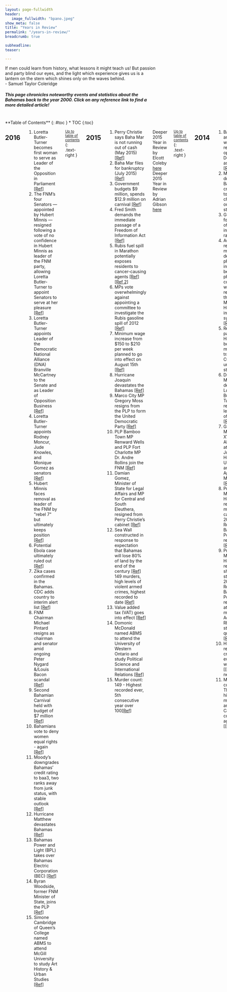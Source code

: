 ```yaml
---
layout: page-fullwidth
header:
   image_fullwidth: "bpano.jpeg"
show_meta: false
title: "Years in Review"
permalink: "/years-in-review/"
breadcrumb: true

subheadline: 
teaser:

---
```

>
If men could learn from history, what lessons it might teach us! But passion and party blind our eyes, and the light which experience gives us is a lantern on the stern which shines only on the waves behind.
<br/>- Samuel Taylor Coleridge

<h5>This page chronicles noteworthy events and statistics about the Bahamas back to the year 2000. Click on any reference link to find a more detailed article!</h5>
<br/>
<div class="row">
<div class="medium-4 medium-push-8 columns" markdown="1">
<div class="panel radius" markdown="1">
**Table of Contents**
{: #toc }
*  TOC
{:toc}
</div>
</div><!-- /.medium-4.columns -->

<div class="medium-8 medium-pull-4 columns" markdown="1">

## 2016

1. Loretta Butler-Turner becomes first woman to serve as Leader of the Opposition in Parliament [[Ref]][79]
2. The FNM’s four Senators — appointed by Hubert Minnis — resigned following a vote of no confidence in Hubert Minnis as leader of the FNM party, allowing Loretta Butler-Turner to appoint Senators to serve at her pleasure [[Ref]][79]
3. Loretta Butler-Turner appoints Leader of the Democratic National Alliance (DNA) Branville McCartney to the Senate and as Leader of Opposition Business [[Ref]][79]
4. Loretta Butler-Turner appoints Rodney Moncur, Jude Knowles, and Monique Gomez as senators [[Ref]][79]
5. Hubert Minnis faces removal as leader of the FNM by "rebel 7" but ultimately keeps position [[Ref]][78]
6. Potential Ebola case ultimately ruled out [[Ref]][1]
7. Zika cases confirmed in the Bahamas. CDC adds country to interim alert list [[Ref]][2]
8. FNM Chairman Michael Pintard resigns as chairman and senator amid ongoing Peter Nygard &/Louis Bacon scandal [[Ref]][3]
9. Second Bahamian Carnival held with budget of $7 million [[Ref]][4]
10. Bahamians vote to deny women equal rights - again [[Ref]][5]
11. Moody’s downgrades Bahamas’ credit rating to baa3, two ranks away from junk status, with stable outlook [[Ref]][6]
12. Hurricane Matthew devastates Bahamas [[Ref]][62]
13. Bahamas Power and Light (BPL) takes over Bahamas Electric Corporation (BEC) [[Ref]][63]
14. Byran Woodside, former FNM Minister of State, joins the PLP [[Ref]][64]
15. Simone Cambridge of Queen’s College named ABMS to attend McGill University to study Art History & Urban Studies [[Ref]][35]

<small markdown="1">[Up to table of contents](#toc)</small>
{: .text-right }

## 2015

1. Perry Christie says Baha Mar is not running out of cash (May 2015) [[Ref]][7]
2. Baha Mar files for bankruptcy (July 2015) [[Ref]][8]
3. Government budgets $9 million, spends $12.9 million on carnival [[Ref]][9]
4. Fred Smith demands the immediate passage of a Freedom of Information Act [[Ref]][55]
5. Rubis fuel spill in Marathon potentially exposes residents to cancer-causing agents [[Ref]][65] [[Ref 2]][66]
6. MPs vote overwhelmingly against appointing a committee to investigate the Rubis gasoline spill of 2012 [[Ref]][67]
7. Minimum wage increase from $150 to $210 per week planned to go into effect on August 15th [[Ref]][68]
8. Hurricane Joaquin devastates the Bahamas [[Ref]][69]
9. Marco City MP Gregory Moss resigns from the PLP to form the United Democratic Party [[Ref]][52]
10. PLP Bamboo Town MP Renward Wells and PLP Fort Charlotte MP Dr. Andre Rollins join the FNM [[Ref]][56]
11. Damian Gomez, Minister of State for Legal Affairs and MP for Central and South Eleuthera, resigned from Perry Christie’s cabinet [[Ref]][53]
12. Sea Wall constructed in response to expectation that Bahamas will lose 80% of land by the end of the century [[Ref]][54]
149 murders, high levels of violent armed crimes, highest recorded to date [[Ref]][1]
13. Value added tax (VAT) goes into effect [[Ref]][70]
14. Domonic McDonald named ABMS to attend the University of Western Ontario and study Political Science and International Relations [[Ref]][35]
15. Murder count: 149 - Highest recorded ever, 5th consecutive year over 100[[Ref]][10]

Deeper 2015 Year in Review by Elcott Coleby [here][57]
Deeper 2015 Year in Review by Adrian Gibson [here][58]

<small markdown="1">[Up to table of contents](#toc)</small>
{: .text-right }

## 2014

1. Baha Mar announces it will not be ready to open in December as planned [[Ref]][8]
2. Moody’s downgrades Bahamas’ credit rating to baa2 and changes outlook to stable [[Ref]][6]
3. Groups unite for freedom of information rally [[Ref]][11]
4. Audit reveals $10 million deficit in pharmacy inventory between the physical count and what was reflected on the Princess Margaret Hospital information systems [[Ref]][12]
5. Resolution passes in House to borrow $16.1 million to transition COB to university status [[Ref]][12]
6. Dr. Hubert Minnis defeats Loretta Butler-Turner to retain leadership of the FNM [[Ref]][71]
7. Gabrielle Moss from XYZ named ABMS to attend Johns Hopkins University and study Applied Mathematics [[Ref]][35]
8. Princess Margaret Hospital reports 40 more rape cases in 2013 than Royal Bahamas Police Force reports. [[Ref]][13]
9. Princess Margaret Hospital reports 519 shot or stabbed in 2013 while Royal Bahamas Police Force reports 10 attempted murders. Accuracy of RBPF statistics questioned. [[Ref]][14]
10. Highest recorded crime rate ever - last was 2013 [[Ref needed]][#]
12. Murder count: 122 - Third highest murder rate among 13 Caribbean countries again [[Ref]][15] [[Ref2]][51]

<small markdown="1">[Up to table of contents](#toc)</small>
{: .text-right }

## 2013

1. Referendum to legalize gambling and establish national lottery defeated after at least $1.5 million spent on advertising for a yes vote [[Ref]][16]
* Why referendums are a terrible way to do anything* [[Ref]][73]
3. Final stage of airport reconstruction completed [[Ref]][28]
4. Perry Christie refuses to answer whether Lyford Cay billionaire, Peter Nygard, donated money to the PLP, Peter states he has [[Ref]][17]
5. Several PLP MPs filmed at private meeting with Peter Nygard [[Ref]][18]
6. The Royal Bahamas Defense Force refuses to investigate claims that one of its officers raped and impregnated a 24 year old Cuban woman while at the Carmichael Road Detention Center. They had just completed an investigation into claims its officers beat male Cuban detainees. [[Ref]][19]
7. Value Added Tax discussed for implementation in 2014 [[Ref]][20]
8. Shannon Butler from Queen’s College named ABMS to attend St. Andrew’s University and study Medicine [[Ref]][35]
11. Highest recorded crime rate ever - last was 2012 [[Ref needed]][#]
12. Murder count: 119 - Third highest murder rate among 13 Caribbean countries[[Ref]][15]

Deeper 2013 Year in Review by Bahama Pundit [here][60]

<small markdown="1">[Up to table of contents](#toc)</small>
{: .text-right }

## 2012 - Election Year

1. PLP wins election in landslide with 29/38 seats, the same number of seats they won in the 2002 election [[Ref]][21]
2. Hubert Ingraham resigns as FNM party leader and as MP [[Ref]][22]
3. Dr. Hubert Minnis wins unopposed to be new FNM party leader [[Ref]][23]
4. Limited overseas voting becomes available [[Ref]][24]
5. National debt stands at $5 billion - 50% of GDP. [[Ref]][72]
6. Unemployment nationwide is 15.9% [[Ref]][73]
7. Moody’s downgrades Bahamas’ credit rating to baa1 with negative outlook [[Ref]][6]
8. Hurricane Sandy devastates the Bahamas. [[Ref]][74]
9. Rubis gasoline spill of 2012 (*info on this spill) [[Ref needed]][#]
10. Theophilus Moss from St. Augustine’s College named ABMS to attend Johns Hopkins University and study Mechanical Engineering [[Ref]][35]
11. Highest recorded crime rate ever - last was 2011 [[Ref needed]][#]
12. Murder count: 111 - First decrease since 2008, second consecutive year over 100, 26% unsolved by the end of the year [[Ref]][25]
13. 97 rapes recorded across the Bahamas - 12 (additional) attempted, and 167 (additional) statutory [[Ref]][25]

Deeper 2012 Year in Review by Bahamas B2B [here][59]

<small markdown="1">[Up to table of contents](#toc)</small>
{: .text-right }

## 2011

1. BTC privatization finalized with sale of 51% of shares to Cable & Wireless Communications (CWC) [[Ref]][30]
2. Branville McCartney resigns from the FNM and forms the DNA [[Ref]][26]
3. New sport stadium to be constructed via financial assistance from the Chinese government will be top-knotch sporting facility [[Ref]][27]
4. Moody’s revises Bahamas outlook from stable to negative [[Ref]][6]
5. First stage of airport reconstruction completed [[Ref]][28]
6. Hurricane Irene devastates Bahamas [[Ref]][75]
7. Jamia Moss from St. Augustine’s College named ABMS to attend the College of St. Benedict and study Biochemistry and Spanish [[Ref]][35]
8. Highest recorded crime rate ever - last was 2010 [[Ref needed]][#]
9. Murder count: 127 - Highest recorded to date and ~50% were unsolved by the end of the year [[Ref]][29]
10. 107 rapes recorded across the Bahamas - 84 on New Providence, 28 (additional) attempted, and 179 (additional) statutory rapes  [[Ref]][29]

<small markdown="1">[Up to table of contents](#toc)</small>
{: .text-right }

## 2010

1. Clifford Bowe named ABMS to attend Georgia Institute of Technology [[Ref]][35]
2. Highest recorded crime rate ever - last was 2009 [[Ref needed]][#]
3. Murder count: 94 - Highest recorded to date and 5th highest among 15 caribbean countries at that time [[Ref]][29]
4. 54 rapes recorded on New Providence [[Ref]][1]

<small markdown="1">[Up to table of contents](#toc)</small>
{: .text-right }

## 2009

1. Marital rape bill put forward by FNM but withdrawn due to public criticism [[Ref needed]][36]
2. New Providence Road Improvement Project begins with a budget of $60 million and a timeline of 33.5 months. 
* It would be completed after 48 months at over $240 million, four times the original amount [[Ref]][37]
3. Jenna Chaplin named ABMS to attend University of The Pacific and study Fine Arts and Psychology [[Ref]][35]
4. Highest recorded crime rate ever - last was 2008 [[Ref needed]][#]
5. Murder count: 87 - Highest recorded to date [[Ref]][40]

<small markdown="1">[Up to table of contents](#toc)</small>
{: .text-right }

## 2008

1. The 2008 global financial crisis begins which will drastically affect nearly every country on Earth - potentially the worst financial crisis since the Great Depression[[Ref]][41]
2. Hurricane Hanna devastates the Bahamas. [[Ref]][75]
3. Genymphas Higgs named ABMS to attend Drexel University and study Biomedical Engineering [[Ref]][35]
4. Highest recorded crime rate ever - last was 2007 [[Ref needed]][#]
5. Murder count: 72 [[Ref]][40]

<small markdown="1">[Up to table of contents](#toc)</small>
{: .text-right }

## 2007 - Election Year

1. FNM wins election and inherits ~$8 million in budget surplus - which will turn into a $600 million deficit by 2012 [[Ref]][42] [[Ref 2]][76]
2. Plans for Baha Mar announced [[Ref]][8]
3. Lisa Rodgers from St. Andrews named ABMS to attend Brown University and study Education [[Ref]][35]
4. Highest recorded crime rate ever - last was 2006 [[Ref needed]][#]
5. Murder count: 78 - Highest recorded to date [[Ref]][40]

<small markdown="1">[Up to table of contents](#toc)</small>
{: .text-right }

## 2006

1. Kyle Chea named ABMS to attend Vassar College to study Medicine and Foreign Languages [[Ref]][35]
2. Highest crime rate ever! [[Ref needed]][#]
3. Murder count: 60 [[Ref]][40]

<small markdown="1">[Up to table of contents](#toc)</small>
{: .text-right }

## 2005

1. Hurricane Katrina and Wilma devastates the Bahamas. [[Ref]][1]
2. Andrea Culmer named ABMS to attend McGill University to study Chemistry / Medicine [[Ref]][35]
3. Highest recorded crime rate ever - last was 2004 [[Ref needed]][#]
4. Murder count: 50 [[Ref]][40]

<small markdown="1">[Up to table of contents](#toc)</small>
{: .text-right }

## 2004

1. Hurricane Frances and Hurricane Jeanne [[Ref]][45]
2. Sharelle Ferguson named ABMS to attend Harvard University and study Social Studies [[Ref]][35]
3. Highest recorded crime rate ever - last was 2002 [[Ref needed]][#]
4. Murder count: 44 [[Ref]][40]

<small markdown="1">[Up to table of contents](#toc)</small>
{: .text-right }

## 2003

1. Moody’s changes Bahamas’ A3 rating outlook from positive to stable [[Ref]][6]
2. Sebastian Hutchinson named ABMS to attend the University of Pennsylvania and study Finance and Accounting [[Ref]][35]
3. Murder count: 50 [[Ref]][40]

<small markdown="1">[Up to table of contents](#toc)</small>
{: .text-right }

## 2002 - Election Year

1. The PLP wins the election in a landslide, defeating the governing FNM [[Ref]][47]
2. Bahamians vote to deny women equal rights [[Ref]][46]
3. Moody’s changes Bahamas’ A3 rating outlook from stable to positive [[Ref]][2]
4. Dr. Peter Blair from St. Andrew’s named ABMS to attend Duke University and study Physics and Mathematics [[Ref]][35]
5. Highest recorded crime rate ever! [[Ref needed]][#]
6. Murder count: 52 [[Ref]][40]

Deeper 2002 Year in Review [here][61]

<small markdown="1">[Up to table of contents](#toc)</small>
{: .text-right }

## 2001

1. The September 11 terrorist attack occurs and consequent measures increase the difficulty of traveling to the US [[Ref]][48]
2. Moody’s changes Bahamas’ A3 rating outlook from positive to stable [[Ref]][6]
3. Hurricane Michelle hits the Bahamas [[Ref]][77]
4. Murder count: 43 [[Ref]][40]

<small markdown="1">[Up to table of contents](#toc)</small>
{: .text-right }

##  2000

1. Ricardo Davis named All Bahamas Merit Scholar (ABMS) to attend Queen’s University and study Biochemistry [[Ref]][35]
2. Murder count: 73 [[Ref]][40]

<small markdown="1">[Up to table of contents](#toc)</small>
{: .text-right }

### Acronyms

FNM: Free National Movement
<br/>PLP: Political Liberal Party
<br/>MP: Memeber of Parliament
<br/>BPL: Bahamas Power & Light
<br/>BEC: Bahamas Electrical Corporation
<br/>BTC: Bahamas Telecommunications Company
<br/>CDC: Centers for Disease Control and Prevention

<small markdown="1">[Up to table of contents](#toc)</small>
{: .text-right }

</div><!-- /.medium-8.columns -->
</div><!-- /.row -->

<!-- 2016 -->
[1]: http://www.jamaicaobserver.com/news/Ebola-scare-after-patient-returns-to-Bahamas-from-South-Africa
[2]: http://www.tribune242.com/news/2016/aug/10/breaking-news-first-zika-case-confirmed-bahamas/
[3]: http://www.bahamaslocal.com/newsitem/148274/Michael_Pintard_resigns.html
[4]: http://www.thenassauguardian.com/news/64065-pm-defends-carnival-spending
[5]: http://en.wikipedia.org/wiki/Bahamian_constitutional_referendum,_2016
[62]: http://www.cbsnews.com/news/hurricane-matthew-tears-through-the-bahamas/
[63]: http://www.tribune242.com/news/2016/oct/31/insight-bpl-and-bec-siamese-twins-electric-power/
[64]: http://www.bahamaslocal.com/newsitem/144040/Former_FNM_Minister_joins_the_PLP.html
[78]: http://www.tribune242.com/news/2016/dec/07/breaking-news-hubert-minnis-removed-leader-opposit/
[79]: http://www.thebahamasweekly.com/publish/bahamas_social_political_gender_activist_human%20rights/Disappointment_in_Butler-Turner_s_Senate_Appointments51819.shtml

<!-- 2015 -->
[6]: https://www.moodys.com/credit-ratings/Bahamas-Government-of-credit-rating-600010326
[7]: http://www.bahamaslocal.com/newsitem/126092/PM_Baha_Mar_not_running_out_of_cash.html
[8]: http://www.hotelnewsnow.com/Articles/27571/Tracking-Baha-Mars-development-trek
[9]: http://www.bahamaslocal.com/newsitem/131596/Junkanoo_carnival_and_how_we_define_success.html
[10]: http://www.osac.gov/pages/ContentReportDetails.aspx?cid=19192
[52]: http://www.bahamaslocal.com/newsitem/139917/Moss_forms_the_United_Democratic_Party.html
[53]: http://www.bahamaslocal.com/newsitem/141562/Leaving_Perry_Christie.html
[54]: http://www.juancole.com/2015/05/bahamas-century-climate.html
[55]: http://www.bahamaslocal.com/newsitem/124769/Smith_demands_FOIA_right_now.html
[56]: http://www.bahamaslocal.com/newsitem/138460/Wells_and_Rollins_join_the_FNM.html
[65]: http://www.bahamaslocal.com/newsitem/124538/Cash_Rubis_teachable_moment_could_ruin_peoples_lives.html
[67]: http://www.bahamaslocal.com/newsitem/124994/MPs_reject_bid_for_Rubis_leak_probe.html
[68]: http://www.bahamaslocal.com/newsitem/130994/Minimum_wage_increase_set_for_Aug_15.html
[69]: http://weather.com/safety/hurricane/news/hurricane-joaquin-bahamas-impacts
[70]: http://www.tribune242.com/news/2015/jul/16/bahamas-only-now-seeing-real-vat-effect/

<!-- 2014 -->
[11]: http://www.bahamaslocal.com/newsitem/100442/Groups_to_unite_for_Freedom_of_Information_rally.html
[12]: http://www.tribune242.com/news/2014/oct/08/lightbourn-quizzes-govt-10m-missing-drugs/
[13]: http://www.tribune242.com/news/2014/feb/06/hospital-reports-show-40-more-rapes-police-statist/
[14]: http://www.tribune242.com/news/2014/feb/06/police-crime-figures-doubt/
[15]: http://www.osac.gov/pages/ContentReportDetails.aspx?cid=17138
[71]: http://www.tribune242.com/news/2014/nov/21/fnm-convention-dr-hubert-minnis-wins-party-leaders/

<!-- 2013 -->
[16]: http://en.wikipedia.org/wiki/Bahamian_gambling_referendum,_2013
[17]: http://www.tribune242.com/news/2013/jul/18/christie-i-cant-reveal-who-donated-to-election/ 
[18]: http://www.tribune242.com/news/2013/jul/15/government-silent-over-nygard-questions/
[19]: http://www.tribune242.com/news/2013/sep/04/defence-force-wont-investigate-cuban-womans-rape-c/
[20]: http://www.thenassauguardian.com/index.php?option=com_content&id=39262:a-look-at-the-proposed-vat-system&Itemid=86

<!-- 2012 -->
[21]: http://en.wikipedia.org/wiki/Bahamian_general_election,_2012
[22]: http://www.paradisebahamas.com/articles.php?cmd=view&id=119
[23]: http://www.bahamaslocal.com/newsitem/50249/NEW_FNM_Leader__HON_DR_Hubert_A_Minnis.html
[24]: http://www.bahamaslocal.com/newsitem/41991/Overseas_Voter_Registration_Now_Open.html
[25]: https://www.osac.gov/pages/ContentReportDetails.aspx?cid=13516
[72]: http://www.tribune242.com/news/2012/may/31/national-debt-to-exceed-5bn-by-mid-2013/
[73]: http://jonesbahamas.com/unemployment-up/
[74]: http://www.theguardian.com/world/2012/oct/26/hurricane-sandy-batters-bahamas

<!-- 2011 -->
[26]: http://www.bahamaslocal.com/newsitem/17954/Branville_McCartney_resigns_from_FNM.html
[27]: http://www.bahamaslocal.com/newsitem/25037/PM_new_stadium_is_a_top_notch_sporting_facility.html
[28]: http://en.wikipedia.org/wiki/Lynden_Pindling_International_Airport
[29]: http://www.osac.gov/pages/contentreportdetails.aspx?cid=12460
[30]: http://bit.ly/2fGtxeX
[75]: http://www.thenassauguardian.com/index.php?option=com_content&view=article&id=20059&Itemid=27

<!-- 2010 -->
[31]: #
[32]: #
[33]: #
[34]: #
[35]: http://www.bahamaslocal.com/newsitem/156567/The_top_graduating_student_for_2016_is.html

<!-- 2009 -->
[36]: http://www.bahamaslocal.com/newsitem/45905/McCartney_clarifies_position_on_marital_rape_issue.html
[37]: http://www.thebahamasweekly.com/publish/bis-news-updates/New_Providence_Road_Improvement_Project_on_Schedule_says_Coordinator5875.shtml
[38]: #
[39]: #
[40]: http://www.bahamasnational.com/?q=node/118

<!-- 2008 -->
[41]: http://en.wikipedia.org/wiki/Financial_crisis_of_2007%E2%80%932008
[75]: http://www.nbcnews.com/id/26496933/ns/weather/t/hanna-knocks-out-power-bahamas/#.WDX72KIrJbU

<!-- 2007 -->
[42]: http://en.wikipedia.org/wiki/Bahamian_general_election,_2007

<!-- 2006 -->
[43]: #

<!-- 2005 -->
[44]: #

<!-- 2004 -->
[45]: http://www.cepal.org/publicaciones/xml/9/20499/L642.pdf

<!-- 2003 -->

<!-- 2002 -->
[46]: http://en.wikipedia.org/wiki/Bahamian_referendum,_2002
[47]: http://en.wikipedia.org/wiki/Bahamian_general_election,_2002

<!-- 2001 -->
[48]: http://en.wikipedia.org/wiki/September_11_attacks
[77]: http://reliefweb.int/report/bahamas/bahamians-mop-after-hurricane-michelle

<!-- 2000 -->
[49]: #
[50]: #

<!-- Ref 2's -->
[52]: http://www.thenassauguardian.com/news/44468-bahamas-murder-rate-third-in-region
[66]: http://www.thenassauguardian.com/news/57437-marathon-residents-not-in-danger-of-rubis-spill-chemicals-says-ministry-paho
[73]: http://www.politico.com/magazine/story/2016/07/brexit-trump-referendums-political-exclusion-214014
[76]: http://www.tribune242.com/news/2013/may/06/roberts-blames-debt-left-by-fnm/

<!-- Other YIRs -->
[57]: http://www.bahamasnational.com/?q=node/5306
[58]: http://www.tribune242.com/news/2015/dec/31/young-mans-view-matters-must-be-resolved-2016/?opinion
[59]: http://www.bahamaslocal.com/newsitem/63130/2012_Year_In_Review.html
[60]: http://www.bahamapundit.com/2014/01/lasting-legacies-for-the-bahamas-from-the-year-2013.html#more
[61]: http://bahamasb2b.com/news/wmview.php?ArtID=707

<!-- Next number: 80  -->